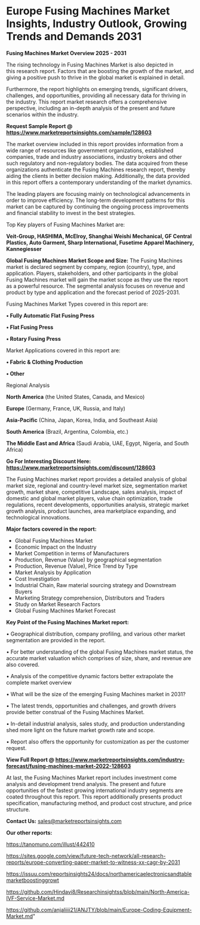 # Europe Fusing Machines Market Insights, Industry Outlook, Growing Trends and Demands 2031

<Strong> Fusing Machines Market Overview 2025 - 2031</strong>

The rising technology in Fusing Machines Market is also depicted in this research report. Factors that are boosting the growth of the market, and giving a positive push to thrive in the global market is explained in detail.

Furthermore, the report highlights on emerging trends, significant drivers, challenges, and opportunities, providing all necessary data for thriving in the industry. This report market research offers a comprehensive perspective, including an in-depth analysis of the present and future scenarios within the industry.

<strong>Request Sample Report @ <a href=https://www.marketreportsinsights.com/sample/128603>https://www.marketreportsinsights.com/sample/128603</a></strong>

The market overview included in this report provides information from a wide range of resources like government organizations, established companies, trade and industry associations, industry brokers and other such regulatory and non-regulatory bodies. The data acquired from these organizations authenticate the Fusing Machines research report, thereby aiding the clients in better decision making. Additionally, the data provided in this report offers a contemporary understanding of the market dynamics.

The leading players are focusing mainly on technological advancements in order to improve efficiency. The long-term development patterns for this market can be captured by continuing the ongoing process improvements and financial stability to invest in the best strategies.

Top Key players of Fusing Machines Market are:

<strong>Veit-Group, HASHIMA, McElroy, Shanghai Weishi Mechanical, GF Central Plastics, Auto Garment, Sharp International, Fusetime Apparel Machinery, Kannegiesser</strong>

<strong><b>Global Fusing Machines Market Scope and Size:</b></strong>
The Fusing Machines market is declared segment by company, region (country), type, and application. Players, stakeholders, and other participants in the global Fusing Machines market will gain the market scope as they use the report as a powerful resource. The segmental analysis focuses on revenue and product by type and application and the forecast period of 2025-2031.

Fusing Machines Market Types covered in this report are:

<strong>• Fully Automatic Flat Fusing Press

• Flat Fusing Press

• Rotary Fusing Press</strong>

Market Applications covered in this report are:

<strong>• Fabric & Clothing Production

• Other</strong> 

Regional Analysis

<strong>North America</strong> (the United States, Canada, and Mexico)

<strong>Europe</strong> (Germany, France, UK, Russia, and Italy)

<strong>Asia-Pacific</strong> (China, Japan, Korea, India, and Southeast Asia)

<strong>South America</strong> (Brazil, Argentina, Colombia, etc.)

<strong>The Middle East and Africa</strong> (Saudi Arabia, UAE, Egypt, Nigeria, and South Africa)

<strong>Go For Interesting Discount Here: <a href=https://www.marketreportsinsights.com/discount/128603>https://www.marketreportsinsights.com/discount/128603</a></strong>

The Fusing Machines market report provides a detailed analysis of global market size, regional and country-level market size, segmentation market growth, market share, competitive Landscape, sales analysis, impact of domestic and global market players, value chain optimization, trade regulations, recent developments, opportunities analysis, strategic market growth analysis, product launches, area marketplace expanding, and technological innovations.

<strong><b>Major factors covered in the report:</b></strong>
<ul>
  <li>Global Fusing Machines Market </li>
  <li>Economic Impact on the Industry</li>
  <li>Market Competition in terms of Manufacturers</li>
  <li>Production, Revenue (Value) by geographical segmentation</li>
  <li>Production, Revenue (Value), Price Trend by Type</li>
  <li>Market Analysis by Application</li>
  <li>Cost Investigation</li>
  <li>Industrial Chain, Raw material sourcing strategy and Downstream Buyers</li>
  <li>Marketing Strategy comprehension, Distributors and Traders</li>
  <li>Study on Market Research Factors</li>
  <li>Global Fusing Machines Market Forecast</li>
</ul>

<strong><b>Key Point of the Fusing Machines Market report:</b></strong>

• Geographical distribution, company profiling, and various other market segmentation are provided in the report.

• For better understanding of the global Fusing Machines market status, the accurate market valuation which comprises of size, share, and revenue are also covered.

• Analysis of the competitive dynamic factors better extrapolate the complete market overview

• What will be the size of the emerging Fusing Machines market in 2031?

• The latest trends, opportunities and challenges, and growth drivers provide better construal of the Fusing Machines Market.

• In-detail industrial analysis, sales study, and production understanding shed more light on the future market growth rate and scope.

• Report also offers the opportunity for customization as per the customer request.

<strong><b>View Full Report @ <a href=https://www.marketreportsinsights.com/industry-forecast/fusing-machines-market-2022-128603>https://www.marketreportsinsights.com/industry-forecast/fusing-machines-market-2022-128603</a></b></strong>


At last, the Fusing Machines Market report includes investment come analysis and development trend analysis. The present and future opportunities of the fastest growing international industry segments are coated throughout this report. This report additionally presents product specification, manufacturing method, and product cost structure, and price structure.

<strong>Contact Us:</strong>
sales@marketreportsinsights.com

<strong>Our other reports:</strong>

<a href=https://tanomuno.com/illust/442410>https://tanomuno.com/illust/442410</a>

<a href=https://sites.google.com/view/future-tech-network/all-research-reports/europe-converting-paper-market-to-witness-xx-cagr-by-2031>https://sites.google.com/view/future-tech-network/all-research-reports/europe-converting-paper-market-to-witness-xx-cagr-by-2031</a>

<a href=https://issuu.com/reportsinsights24/docs/northamericaelectronicsandtablemarketboostinggrowt>https://issuu.com/reportsinsights24/docs/northamericaelectronicsandtablemarketboostinggrowt</a>

<a href=https://github.com/Hindavi8/Researchinsightss/blob/main/North-America-IVF-Service-Market.md>https://github.com/Hindavi8/Researchinsightss/blob/main/North-America-IVF-Service-Market.md</a>

<a href=https://github.com/anjaliiii21/ANJTY/blob/main/Europe-Coding-Equipment-Market.md>https://github.com/anjaliiii21/ANJTY/blob/main/Europe-Coding-Equipment-Market.md</a>"
